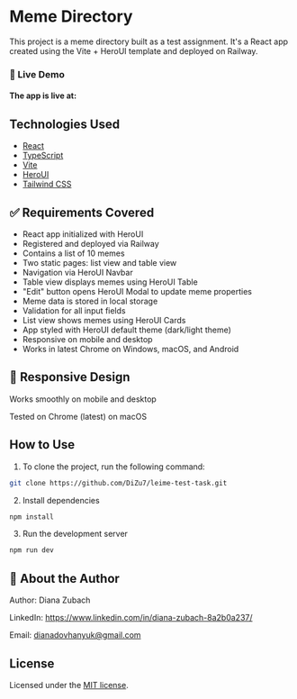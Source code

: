 # Meme Directory

This project is a meme directory built as a test assignment. It's a React app created using the Vite + HeroUI template and deployed on Railway.

### 🔗 Live Demo
#### The app is live at: 

## Technologies Used

- [React](https://react.dev/)
- [TypeScript](https://www.typescriptlang.org)
- [Vite](https://vitejs.dev/guide/)
- [HeroUI](https://heroui.com)
- [Tailwind CSS](https://tailwindcss.com)

## ✅ Requirements Covered
- React app initialized with HeroUI 
- Registered and deployed via Railway 
- Contains a list of 10 memes 
- Two static pages: list view and table view 
- Navigation via HeroUI Navbar 
- Table view displays memes using HeroUI Table
- "Edit" button opens HeroUI Modal to update meme properties 
- Meme data is stored in local storage 
- Validation for all input fields 
- List view shows memes using HeroUI Cards 
- App styled with HeroUI default theme (dark/light theme)
- Responsive on mobile and desktop 
- Works in latest Chrome on Windows, macOS, and Android

## 📱 Responsive Design
Works smoothly on mobile and desktop

Tested on Chrome (latest) on macOS

## How to Use

1. To clone the project, run the following command:

```bash
git clone https://github.com/DiZu7/leime-test-task.git
```

2. Install dependencies

```bash
npm install
```

3. Run the development server

```bash
npm run dev
```

## 👤 About the Author
Author: Diana Zubach

LinkedIn: https://www.linkedin.com/in/diana-zubach-8a2b0a237/

Email: dianadovhanyuk@gmail.com

## License

Licensed under the [MIT license](https://github.com/frontio-ai/vite-template/blob/main/LICENSE).
